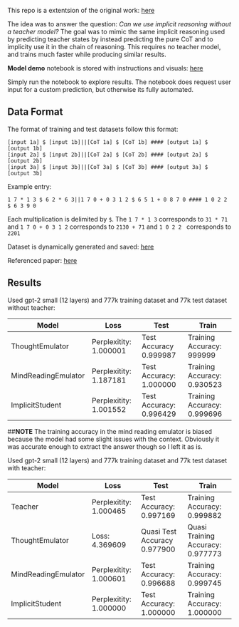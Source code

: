 This repo is a extentsion of the original work: [here](https://github.com/EnronMusk/multi_implicit_cot)

The idea was to answer the question: _Can we use implicit reasoning without a teacher model?_ The goal was to mimic the same implicit reasoning used by predicting teacher states by instead predicting the pure CoT and to implicity use it in the chain of reasoning. This requires no teacher model, and trains much faster while producing similar results.

**Model demo** notebook is stored with instructions and visuals: [here](https://github.com/EnronMusk/multi_implicit_cot_noteacher/blob/main/demo/model_demo.ipynb)

Simply run the notebook to explore results. The notebook does request user input for a custom prediction, but otherwise its fully automated.

## **Data Format**
The format of training and test datasets follow this format:
``` 
[input 1a] $ [input 1b]||[CoT 1a] $ [CoT 1b] #### [output 1a] $ [output 1b]
[input 2a] $ [input 2b]||[CoT 2a] $ [CoT 2b] #### [output 2a] $ [output 2b]
[input 3a] $ [input 3b]||[CoT 3a] $ [CoT 3b] #### [output 3a] $ [output 3b]
```
Example entry:
``` 
1 7 * 1 3 $ 6 2 * 6 3||1 7 0 + 0 3 1 2 $ 6 5 1 + 0 8 7 0 #### 1 0 2 2 $ 6 3 9 0
```
Each multiplication is delimited by `$`. The `1 7 * 1 3` corresponds to `31 * 71` and `1 7 0 + 0 3 1 2` corresponds to `2130 + 71` and `1 0 2 2 ` corresponds to `2201`

Dataset is dynamically generated and saved: [here](https://github.com/EnronMusk/multi_implicit_cot_noteacher/tree/main/data)

Referenced paper: [here](https://arxiv.org/pdf/2311.01460.pdf)

## **Results** 
Used gpt-2 small (12 layers) and 777k training dataset and 77k test dataset without teacher:

|**Model** |**Loss** | **Test** | **Train**|
|----------|----------|----------|----------|
|ThoughtEmulator|Perplexitity: 1.000001| Test Accuracy 0.999987| Training Accuracy: 999999|
|MindReadingEmulator|Perplexitity: 1.187181| Test Accuracy: 1.000000| Training Accuracy: 0.930523|
|ImplicitStudent|Perplexitity: 1.001552| Test Accuracy: 0.996429| Training Accuracy: 0.999696|

##**NOTE** The training accuracy in the mind reading emulator is biased because the model had some slight issues with the context. Obviously it was accurate enough to extract the answer though so I left it as is.

Used gpt-2 small (12 layers) and 777k training dataset and 77k test dataset with teacher:

|**Model** |**Loss** | **Test** | **Train**|
|----------|----------|----------|----------|
|Teacher|Perplexitity: 1.000465| Test Accuracy: 0.997169| Training Accuracy: 0.999882|
|ThoughtEmulator|Loss: 4.369609| Quasi Test Accuracy 0.977900| Quasi Training Accuracy: 0.977773|
|MindReadingEmulator|Perplexitity: 1.000601| Test Accuracy: 0.996688| Training Accuracy: 0.999745|
|ImplicitStudent|Perplexitity: 1.000000| Test Accuracy: 1.000000| Training Accuracy: 1.000000|
